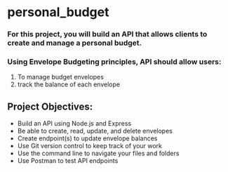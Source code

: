 # personal_budget

### For this project, you will build an API that allows clients to create and manage a personal budget. 

### Using Envelope Budgeting principles, API should allow users:

1. To manage budget envelopes 
2. track the balance of each envelope

## Project Objectives:
+ Build an API using Node.js and Express
+ Be able to create, read, update, and delete envelopes
+ Create endpoint(s) to update envelope balances
+ Use Git version control to keep track of your work
+ Use the command line to navigate your files and folders
+ Use Postman to test API endpoints
  
